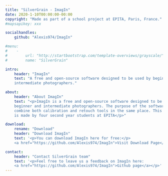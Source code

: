 ```yaml
---
title: "SilverGrain - ImagIn"
date: 2020-1-10T00:00:00-00:00
copyright: "Made as part of a school project at EPITA, Paris, France."
#mapsapikey: xxx

socialhandles:
    github: "Alexis974/ImagIn"

#menu:
#    -
#        url: "http://startbootstrap.com/template-overviews/grayscale/"
#        name: "SilverGrain"

intro:
    header: "ImagIn"
    text: "A free and open-source software designed to be used by beginner and
    intermediate photographers."

about:
    header: "About ImagIn"
    text: "<p>ImagIn is a free and open-source software designed to be used by
    beginner and intermediate photographers. The purpose of the software is to
    combine both calibration and retouch tools in the same place. This project
    is made by four second year students at EPITA</p>"

download:
    rename: "Download"
    header: "Download ImagIn"
    text: '<p>You can download ImagIn here for free:</p>
    <a href="https://github.com/Alexis974/ImagIn">Visit Download Page</a>'

contact:
    header: "Contact SilverGrain team"
    text: '<p>Feel free to leave us a feedback on ImagIn here:
    <a href="https://github.com/Alexis974/ImagIn">Github page</a></p>'
---
```

